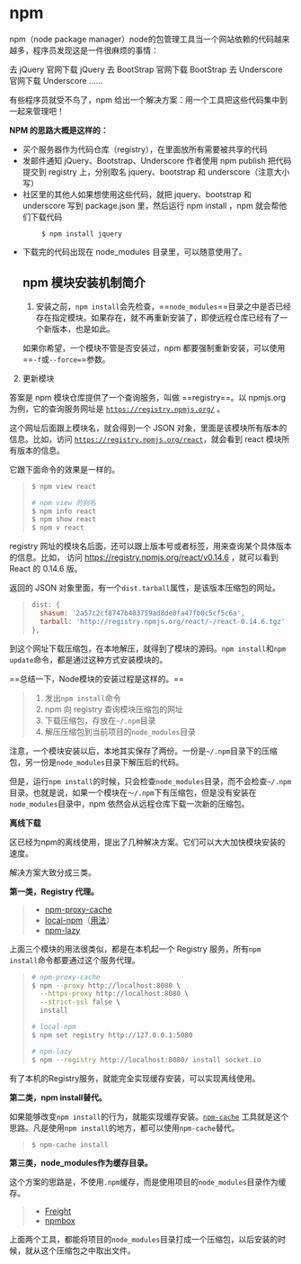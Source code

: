# npm

npm（node package manager）node的包管理工具当一个网站依赖的代码越来越多，程序员发现这是一件很麻烦的事情：

去 jQuery 官网下载 jQuery 
去 BootStrap 官网下载 BootStrap 
去 Underscore 官网下载 Underscore 
……

有些程序员就受不鸟了，npm 给出一个解决方案：用一个工具把这些代码集中到一起来管理吧！

**NPM 的思路大概是这样的：**

- 买个服务器作为代码仓库（registry），在里面放所有需要被共享的代码
- 发邮件通知 jQuery、Bootstrap、Underscore 作者使用 npm publish 把代码提交到 registry
  上，分别取名 jquery、bootstrap 和 underscore（注意大小写）
- 社区里的其他人如果想使用这些代码，就把 jquery、bootstrap 和 underscore 写到 package.json
  里，然后运行 npm install ，npm 就会帮他们下载代码

```
        $ npm install jquery
```

- 下载完的代码出现在 node_modules 目录里，可以随意使用了。

  ##  npm 模块安装机制简介

  1. 安装之前，`npm install`会先检查，==`node_modules`==目录之中是否已经存在指定模块。如果存在，就不再重新安装了，即使远程仓库已经有了一个新版本，也是如此。

  如果你希望，一个模块不管是否安装过，npm 都要强制重新安装，可以使用==`-f`或`--force=`=参数。 	

2.  更新模块

   答案是 npm 模块仓库提供了一个查询服务，叫做 ==registry==。以 npmjs.org 为例，它的查询服务网址是 [`https://registry.npmjs.org/`](https://registry.npmjs.org/) 。

   这个网址后面跟上模块名，就会得到一个 JSON 对象，里面是该模块所有版本的信息。比如，访问 [`https://registry.npmjs.org/react`](https://registry.npmjs.org/react)，就会看到 react 模块所有版本的信息。

   它跟下面命令的效果是一样的。

   > ```bash
   > $ npm view react
   > 
   > # npm view 的别名
   > $ npm info react
   > $ npm show react
   > $ npm v react
   > ```

   registry 网址的模块名后面，还可以跟上版本号或者标签，用来查询某个具体版本的信息。比如， 访问 https://registry.npmjs.org/react/v0.14.6 ，就可以看到 React 的 0.14.6 版。

   返回的 JSON 对象里面，有一个`dist.tarball`属性，是该版本压缩包的网址。

   > ```javascript
   > dist: {
   >   shasum: '2a57c2cf8747b483759ad8de0fa47fb0c5cf5c6a',
   >   tarball: 'http://registry.npmjs.org/react/-/react-0.14.6.tgz' 
   > },
   > ```

   到这个网址下载压缩包，在本地解压，就得到了模块的源码。`npm install`和`npm update`命令，都是通过这种方式安装模块的。

==总结一下，Node模块的安装过程是这样的。==

> 1. 发出`npm install`命令
> 2. npm 向 registry 查询模块压缩包的网址
> 3. 下载压缩包，存放在`~/.npm`目录
> 4. 解压压缩包到当前项目的`node_modules`目录

注意，一个模块安装以后，本地其实保存了两份。一份是`~/.npm`目录下的压缩包，另一份是`node_modules`目录下解压后的代码。

但是，运行`npm install`的时候，只会检查`node_modules`目录，而不会检查`~/.npm`目录。也就是说，如果一个模块在`～/.npm`下有压缩包，但是没有安装在`node_modules`目录中，npm 依然会从远程仓库下载一次新的压缩包。

**离线下载**

区已经为npm的离线使用，提出了几种解决方案。它们可以大大加快模块安装的速度。

解决方案大致分成三类。

**第一类，Registry 代理。**

> - [npm-proxy-cache](https://www.npmjs.com/package/npm-proxy-cache)
> - [local-npm](https://github.com/nolanlawson/local-npm)（[用法](https://addyosmani.com/blog/using-npm-offline/)）
> - [npm-lazy](https://github.com/mixu/npm_lazy)

上面三个模块的用法很类似，都是在本机起一个 Registry 服务，所有`npm install`命令都要通过这个服务代理。

> ```bash
> # npm-proxy-cache
> $ npm --proxy http://localhost:8080 \
>   --https-proxy http://localhost:8080 \
>   --strict-ssl false \
>   install
> 
> # local-npm
> $ npm set registry http://127.0.0.1:5080
> 
> # npm-lazy
> $ npm --registry http://localhost:8080/ install socket.io
> ```

有了本机的Registry服务，就能完全实现缓存安装，可以实现离线使用。

**第二类，npm install替代。**

如果能够改变`npm install`的行为，就能实现缓存安装。[`npm-cache`](https://www.npmjs.com/package/npm-cache) 工具就是这个思路。凡是使用`npm install`的地方，都可以使用`npm-cache`替代。

> ```bash
> $ npm-cache install
> ```

**第三类，node_modules作为缓存目录。**

这个方案的思路是，不使用`.npm`缓存，而是使用项目的`node_modules`目录作为缓存。

> - [Freight](https://github.com/node-freight/freight)
> - [npmbox](https://github.com/arei/npmbox)

上面两个工具，都能将项目的`node_modules`目录打成一个压缩包，以后安装的时候，就从这个压缩包之中取出文件。